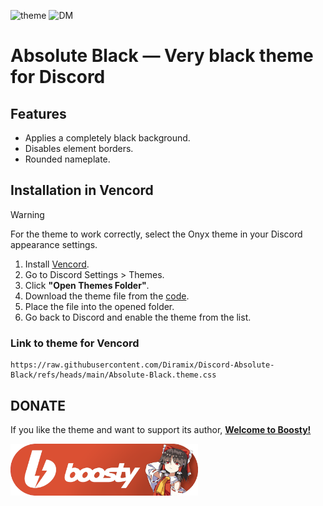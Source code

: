 ![theme](https://github.com/user-attachments/assets/bfd15846-4c3b-47f8-8d54-698bca42d283)
![DM](https://github.com/user-attachments/assets/8c179dce-88a5-4da5-b6ae-b27389800fe2)
# Absolute Black — Very black theme for Discord

## Features

- Applies a completely black background.  
- Disables element borders.
- Rounded nameplate.

## Installation in Vencord

> [!WARNING]
> For the theme to work correctly, select the Onyx theme in your Discord appearance settings.

1. Install [Vencord](https://vencord.dev/).  
2. Go to Discord Settings > Themes.  
3. Click **"Open Themes Folder"**.  
4. Download the theme file from the [code](https://github.com/Diramix/Discord-Absolute-Black/archive/refs/heads/main.zip).  
5. Place the file into the opened folder.  
6. Go back to Discord and enable the theme from the list.

### Link to theme for Vencord
```
https://raw.githubusercontent.com/Diramix/Discord-Absolute-Black/refs/heads/main/Absolute-Black.theme.css
```

## DONATE  
If you like the theme and want to support its author, [**Welcome to Boosty!**](https://boosty.to/diramix)  
<p>
    <a href="https://boosty.to/diramix">
      <img width="300" alt="ᓚᘏᗢ Kitty is waiting for your coin" src="https://github.com/Diramix/Diramix/raw/main/assets/boosty_button.png?raw=true">
    </a>
</p>
